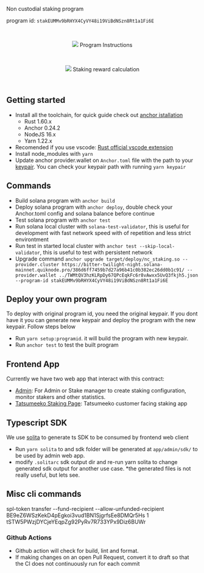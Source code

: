 Non custodial staking program

program id: `stakEUMMv9bRHYX4CyVY48i19ViBdNSzn8Rt1a1Fi6E`

<br/>
<p align="center">
  <img 
    src="https://cdn.discordapp.com/attachments/897388963671736340/984288487551422554/Screenshot_2022-06-09_at_09.50.45.png"
  />
  Program Instructions
</p>
<br/>
<p align="center">
  <img 
    src="https://cdn.discordapp.com/attachments/897388963671736340/989452987724357682/Screenshot_2022-06-23_at_15.51.41.png"
  />
  Staking reward calculation
</p>
<br/>

## Getting started

- Install all the toolchain, for quick guide check out [anchor istallation](https://project-serum.github.io/anchor/getting-started/installation.html#install-rust)
  - Rust 1.60.x
  - Anchor 0.24.2
  - NodeJS 16.x
  - Yarn 1.22.x
- Recomended if you use vscode: [Rust official vscode extension](https://marketplace.visualstudio.com/items?itemName=rust-lang.rust)
- Install node_modules with `yarn`
- Update anchor provider.wallet on `Anchor.toml` file with the path to your [keypair](https://docs.solana.com/wallet-guide/file-system-wallet#generate-a-file-system-wallet-keypair). You can check your keypair path with running `yarn keypair`

## Commands

- Build solana program with `anchor build`
- Deploy solana program with `anchor deploy`, double check your Anchor.toml config and solana balance before continue
- Test solana program with `anchor test`
- Run solana local cluster with `solana-test-validator`, this is useful for development with fast network speed with of repetition and less strict environtment
- Run test in started local cluster with `anchor test --skip-local-validator`, this is useful to test with persistent network
- Upgrade command `anchor upgrade target/deploy/nc_staking.so --provider.cluster https://bitter-twilight-night.solana-mainnet.quiknode.pro/386d6ff7459b7d27a96b41c0b382ec26dd0b1c91/ --provider.wallet ../TWMtQV3hzKLRpDy67QPcEqkFc6r8vAwxx5UvQ3fkjh5.json --program-id stakEUMMv9bRHYX4CyVY48i19ViBdNSzn8Rt1a1Fi6E`

## Deploy your own program

To deploy with original program id, you need the original keypair. If you dont have it you can generate new keypair and deploy the program with the new keypair. Follow steps below

- Run `yarn setup:programid`. it will build the program with new keypair.
- Run `anchor test` to test the built program

## Frontend App

Currently we have two web app that interact with this contract:

- [Admin](app/admin/README.md): For Admin or Stake manager to create staking configuration, monitor stakers and other statistics.
- [Tatsumeeko Staking Page](https://github.com/tatsuworks/tm-web/blob/dev/pages/meekolony/stake/index.tsx): Tatsumeeko customer facing staking app

## Typescript SDK

We use [solita](https://github.com/metaplex-foundation/solita) to generate ts SDK to be consumed by frontend web client

- Run `yarn solita` to and sdk folder will be generated at `app/admin/sdk/` to be used by admin web app.
- modify `.solitarc` sdk output dir and re-run yarn solita to change generated sdk output for another use case.
*the generated files is not really useful, but lets see.

## Misc cli commands

spl-token transfer --fund-recipient --allow-unfunded-recipient BE9eZ6WSzKekD4pEgkoi3vud1BN1SjgrfsEe8DMQr5Hs 1 tSTW5PWzjDYCjeYEqpZg92PyRv7R733YPx9Diz6BUWr

### Github Actions

- Github action will check for build, lint and format.
- If making changes on an open Pull Request, convert it to draft so that the CI does not continuously run for each commit
